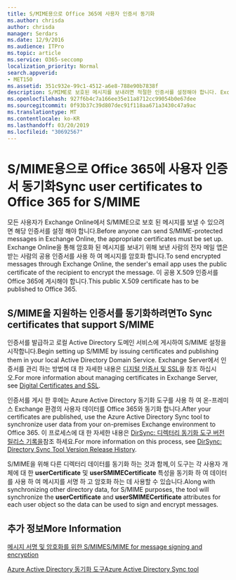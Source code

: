 ```yaml
---
title: S/MIME용으로 Office 365에 사용자 인증서 동기화
ms.author: chrisda
author: chrisda
manager: Serdars
ms.date: 12/9/2016
ms.audience: ITPro
ms.topic: article
ms.service: O365-seccomp
localization_priority: Normal
search.appverid:
- MET150
ms.assetid: 351c932e-99c1-4512-a6e8-788e90b7838f
description: S/MIME로 보호된 메시지를 보내려면 적절한 인증서를 설정해야 합니다. Exchange Online을 통해 암호화된 메시지를 보내기 위해 보낸 사람의 전자 메일 프로그램은 받는 사람의 공용 인증서를 사용하여 메시지를 암호화합니다. 이 공용 X.509 인증서를 Office 365에 게시해야 합니다.
ms.openlocfilehash: 927f6b4c7a166ee35e11a8712cc99054b0e67dee
ms.sourcegitcommit: 0f93b37c39d807dec91f118aa671a3430c47a9ac
ms.translationtype: MT
ms.contentlocale: ko-KR
ms.lasthandoff: 03/20/2019
ms.locfileid: "30692567"
---
```

# <a name="sync-user-certificates-to-office-365-for-smime"></a><span data-ttu-id="0eb22-105">S/MIME용으로 Office 365에 사용자 인증서 동기화</span><span class="sxs-lookup"><span data-stu-id="0eb22-105">Sync user certificates to Office 365 for S/MIME</span></span>

<span data-ttu-id="0eb22-106">모든 사용자가 Exchange Online에서 S/MIME으로 보호 된 메시지를 보낼 수 있으려면 해당 인증서를 설정 해야 합니다.</span><span class="sxs-lookup"><span data-stu-id="0eb22-106">Before anyone can send S/MIME-protected messages in Exchange Online, the appropriate certificates must be set up.</span></span> <span data-ttu-id="0eb22-107">Exchange Online을 통해 암호화 된 메시지를 보내기 위해 보낸 사람의 전자 메일 앱은 받는 사람의 공용 인증서를 사용 하 여 메시지를 암호화 합니다.</span><span class="sxs-lookup"><span data-stu-id="0eb22-107">To send encrypted messages through Exchange Online, the sender's email app uses the public certificate of the recipient to encrypt the message.</span></span> <span data-ttu-id="0eb22-108">이 공용 X.509 인증서를 Office 365에 게시해야 합니다.</span><span class="sxs-lookup"><span data-stu-id="0eb22-108">This public X.509 certificate has to be published to Office 365.</span></span>

## <a name="to-sync-certificates-that-support-smime"></a><span data-ttu-id="0eb22-109">S/MIME을 지원하는 인증서를 동기화하려면</span><span class="sxs-lookup"><span data-stu-id="0eb22-109">To Sync certificates that support S/MIME</span></span>

<span data-ttu-id="0eb22-110">인증서를 발급하고 로컬 Active Directory 도메인 서비스에 게시하여 S/MIME 설정을 시작합니다.</span><span class="sxs-lookup"><span data-stu-id="0eb22-110">Begin setting up S/MIME by issuing certificates and publishing them in your local Active Directory Domain Service.</span></span> <span data-ttu-id="0eb22-111">Exchange Server에서 인증서를 관리 하는 방법에 대 한 자세한 내용은 [디지털 인증서 및 SSL](http://technet.microsoft.com/library/a9e2e08c-d46a-4135-a387-eb653212b676.aspx)을 참조 하십시오.</span><span class="sxs-lookup"><span data-stu-id="0eb22-111">For more information about managing certificates in Exchange Server, see [Digital Certificates and SSL](http://technet.microsoft.com/library/a9e2e08c-d46a-4135-a387-eb653212b676.aspx).</span></span>

<span data-ttu-id="0eb22-112">인증서를 게시 한 후에는 Azure Active Directory 동기화 도구를 사용 하 여 온-프레미스 Exchange 환경의 사용자 데이터를 Office 365와 동기화 합니다.</span><span class="sxs-lookup"><span data-stu-id="0eb22-112">After your certificates are published, use the Azure Active Directory Sync tool to synchronize user data from your on-premises Exchange environment to Office 365.</span></span> <span data-ttu-id="0eb22-113">이 프로세스에 대 한 자세한 내용은 [DirSync: 디렉터리 동기화 도구 버전 릴리스 기록을](https://go.microsoft.com/fwlink/p/?LinkId=392587)참조 하세요.</span><span class="sxs-lookup"><span data-stu-id="0eb22-113">For more information on this process, see [DirSync: Directory Sync Tool Version Release History](https://go.microsoft.com/fwlink/p/?LinkId=392587).</span></span>

<span data-ttu-id="0eb22-114">S/MIME을 위해 다른 디렉터리 데이터를 동기화 하는 것과 함께,이 도구는 각 사용자 개체에 대 한 **userCertificate** 및 **userSMIMECertificate** 특성을 동기화 하 여 데이터를 사용 하 여 메시지를 서명 하 고 암호화 하는 데 사용할 수 있습니다.</span><span class="sxs-lookup"><span data-stu-id="0eb22-114">Along with synchronizing other directory data, for S/MIME purposes, the tool will synchronize the  **userCertificate** and **userSMIMECertificate** attributes for each user object so the data can be used to sign and encrypt messages.</span></span>

## <a name="more-information"></a><span data-ttu-id="0eb22-115">추가 정보</span><span class="sxs-lookup"><span data-stu-id="0eb22-115">More Information</span></span>

[<span data-ttu-id="0eb22-116">메시지 서명 및 암호화를 위한 S/MIME</span><span class="sxs-lookup"><span data-stu-id="0eb22-116">S/MIME for message signing and encryption</span></span>](s-mime-for-message-signing-and-encryption.md)

[<span data-ttu-id="0eb22-117">Azure Active Directory 동기화 도구</span><span class="sxs-lookup"><span data-stu-id="0eb22-117">Azure Active Directory Sync tool</span></span>](https://go.microsoft.com/fwlink/p/?LinkId=392587)
